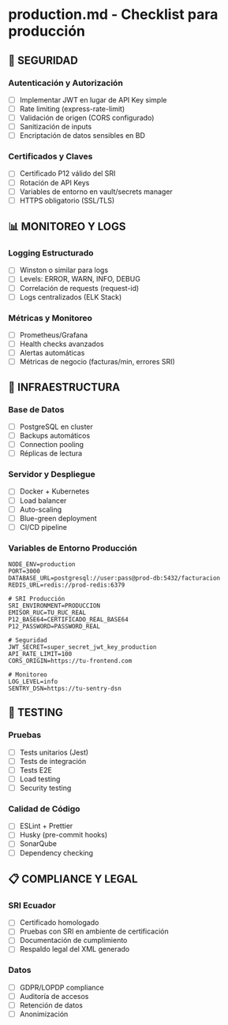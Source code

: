 # production.md - Checklist para producción

## 🔐 SEGURIDAD

### Autenticación y Autorización
- [ ] Implementar JWT en lugar de API Key simple
- [ ] Rate limiting (express-rate-limit)
- [ ] Validación de origen (CORS configurado)
- [ ] Sanitización de inputs
- [ ] Encriptación de datos sensibles en BD

### Certificados y Claves
- [ ] Certificado P12 válido del SRI
- [ ] Rotación de API Keys
- [ ] Variables de entorno en vault/secrets manager
- [ ] HTTPS obligatorio (SSL/TLS)

## 📊 MONITOREO Y LOGS

### Logging Estructurado
- [ ] Winston o similar para logs
- [ ] Levels: ERROR, WARN, INFO, DEBUG
- [ ] Correlación de requests (request-id)
- [ ] Logs centralizados (ELK Stack)

### Métricas y Monitoreo
- [ ] Prometheus/Grafana
- [ ] Health checks avanzados
- [ ] Alertas automáticas
- [ ] Métricas de negocio (facturas/min, errores SRI)

## 🚀 INFRAESTRUCTURA

### Base de Datos
- [ ] PostgreSQL en cluster
- [ ] Backups automáticos
- [ ] Connection pooling
- [ ] Réplicas de lectura

### Servidor y Despliegue
- [ ] Docker + Kubernetes
- [ ] Load balancer
- [ ] Auto-scaling
- [ ] Blue-green deployment
- [ ] CI/CD pipeline

### Variables de Entorno Producción
```env
NODE_ENV=production
PORT=3000
DATABASE_URL=postgresql://user:pass@prod-db:5432/facturacion
REDIS_URL=redis://prod-redis:6379

# SRI Producción
SRI_ENVIRONMENT=PRODUCCION
EMISOR_RUC=TU_RUC_REAL
P12_BASE64=CERTIFICADO_REAL_BASE64
P12_PASSWORD=PASSWORD_REAL

# Seguridad
JWT_SECRET=super_secret_jwt_key_production
API_RATE_LIMIT=100
CORS_ORIGIN=https://tu-frontend.com

# Monitoreo
LOG_LEVEL=info
SENTRY_DSN=https://tu-sentry-dsn
```

## 🧪 TESTING

### Pruebas
- [ ] Tests unitarios (Jest)
- [ ] Tests de integración
- [ ] Tests E2E
- [ ] Load testing
- [ ] Security testing

### Calidad de Código
- [ ] ESLint + Prettier
- [ ] Husky (pre-commit hooks)
- [ ] SonarQube
- [ ] Dependency checking

## 📋 COMPLIANCE Y LEGAL

### SRI Ecuador
- [ ] Certificado homologado
- [ ] Pruebas con SRI en ambiente de certificación
- [ ] Documentación de cumplimiento
- [ ] Respaldo legal del XML generado

### Datos
- [ ] GDPR/LOPDP compliance
- [ ] Auditoría de accesos
- [ ] Retención de datos
- [ ] Anonimización
